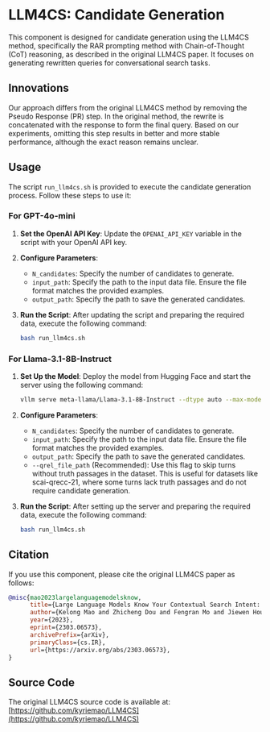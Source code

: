 # LLM4CS: Candidate Generation

This component is designed for candidate generation using the LLM4CS method, specifically the RAR prompting method with Chain-of-Thought (CoT) reasoning, as described in the original LLM4CS paper. It focuses on generating rewritten queries for conversational search tasks.

## Innovations

Our approach differs from the original LLM4CS method by removing the Pseudo Response (PR) step. In the original method, the rewrite is concatenated with the response to form the final query. Based on our experiments, omitting this step results in better and more stable performance, although the exact reason remains unclear.

## Usage

The script `run_llm4cs.sh` is provided to execute the candidate generation process. Follow these steps to use it:

### For GPT-4o-mini

1. **Set the OpenAI API Key**: Update the `OPENAI_API_KEY` variable in the script with your OpenAI API key.
2. **Configure Parameters**:
   - `N_candidates`: Specify the number of candidates to generate.
   - `input_path`: Specify the path to the input data file. Ensure the file format matches the provided examples.
   - `output_path`: Specify the path to save the generated candidates.
3. **Run the Script**: After updating the script and preparing the required data, execute the following command:

    ```bash
    bash run_llm4cs.sh
    ```

### For Llama-3.1-8B-Instruct

1. **Set Up the Model**: Deploy the model from Hugging Face and start the server using the following command:

    ```bash
    vllm serve meta-llama/Llama-3.1-8B-Instruct --dtype auto --max-model-len 6000 --port 8000 --tensor_parallel_size 1
    ```

2. **Configure Parameters**:
   - `N_candidates`: Specify the number of candidates to generate.
   - `input_path`: Specify the path to the input data file. Ensure the file format matches the provided examples.
   - `output_path`: Specify the path to save the generated candidates.
   - `--qrel_file_path` (Recommended): Use this flag to skip turns without truth passages in the dataset. This is useful for datasets like scai-qrecc-21, where some turns lack truth passages and do not require candidate generation.

3. **Run the Script**: After setting up the server and preparing the required data, execute the following command:

    ```bash
    bash run_llm4cs.sh
    ```

## Citation

If you use this component, please cite the original LLM4CS paper as follows:

```bibtex
@misc{mao2023largelanguagemodelsknow,
      title={Large Language Models Know Your Contextual Search Intent: A Prompting Framework for Conversational Search}, 
      author={Kelong Mao and Zhicheng Dou and Fengran Mo and Jiewen Hou and Haonan Chen and Hongjin Qian},
      year={2023},
      eprint={2303.06573},
      archivePrefix={arXiv},
      primaryClass={cs.IR},
      url={https://arxiv.org/abs/2303.06573}, 
}
```

## Source Code

The original LLM4CS source code is available at: [https://github.com/kyriemao/LLM4CS](https://github.com/kyriemao/LLM4CS)
